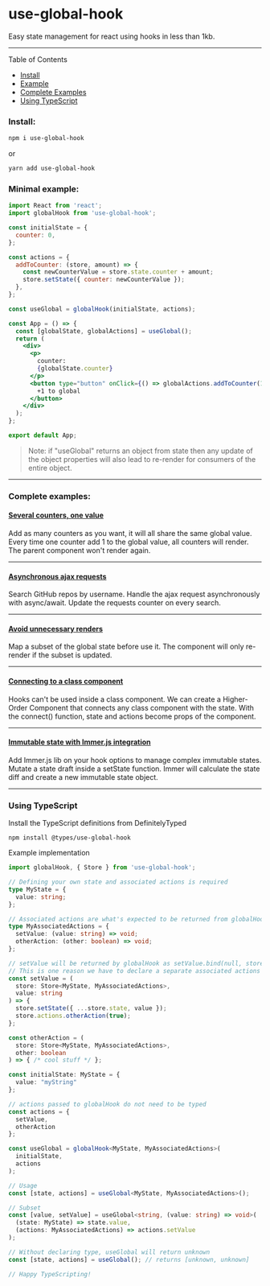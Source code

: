 # use-global-hook

Easy state management for react using hooks in less than 1kb.

------------
Table of Contents
* [Install](#install)
* [Example](#minimal-example)
* [Complete Examples](#complete-examples)
* [Using TypeScript](#using-typescript)

### Install:

```sh
npm i use-global-hook
```

or

```sh
yarn add use-global-hook
```

### Minimal example:
```jsx
import React from 'react';
import globalHook from 'use-global-hook';

const initialState = {
  counter: 0,
};

const actions = {
  addToCounter: (store, amount) => {
    const newCounterValue = store.state.counter + amount;
    store.setState({ counter: newCounterValue });
  },
};

const useGlobal = globalHook(initialState, actions);

const App = () => {
  const [globalState, globalActions] = useGlobal();
  return (
    <div>
      <p>
        counter:
        {globalState.counter}
      </p>
      <button type="button" onClick={() => globalActions.addToCounter(1)}>
        +1 to global
      </button>
    </div>
  );
};

export default App;
```

> Note: if "useGlobal" returns an object from state then any update of the object properties will also lead to re-render for consumers of the entire object.

------------


### Complete examples:
#### [Several counters, one value](https://codesandbox.io/s/v6zz2nwow5 "CodeSandBox")
Add as many counters as you want, it will all share the same global value.
Every time one counter add 1 to the global value, all counters will render.
The parent component won't render again.


------------


#### [Asynchronous ajax requests](https://codesandbox.io/s/wqvykj5497 "CodeSandBox")
Search GitHub repos by username.
Handle the ajax request asynchronously with async/await.
Update the requests counter on every search.


------------


#### [Avoid unnecessary renders](https://codesandbox.io/s/several-counters-pdbsy "CodeSandBox")
Map a subset of the global state before use it.
The component will only re-render if the subset is updated.

------------


#### [Connecting to a class component](https://codesandbox.io/s/connect-a-class-component-rgbf1 "CodeSandBox")
Hooks can't be used inside a class component.
We can create a Higher-Order Component that connects any class component with the state.
With the connect() function, state and actions become props of the component.


------------


#### [Immutable state with Immer.js integration](https://codesandbox.io/s/immer-integration-e1hpj "CodeSandBox")
Add Immer.js lib on your hook options to manage complex immutable states.
Mutate a state draft inside a setState function.
Immer will calculate the state diff and create a new immutable state object.


------------

### Using TypeScript

Install the TypeScript definitions from DefinitelyTyped
```
npm install @types/use-global-hook
```

Example implementation
```typescript
import globalHook, { Store } from 'use-global-hook';

// Defining your own state and associated actions is required
type MyState = {
  value: string;
};

// Associated actions are what's expected to be returned from globalHook
type MyAssociatedActions = {
  setValue: (value: string) => void;
  otherAction: (other: boolean) => void;
};

// setValue will be returned by globalHook as setValue.bind(null, store)
// This is one reason we have to declare a separate associated actions type
const setValue = (
  store: Store<MyState, MyAssociatedActions>,
  value: string
) => {
  store.setState({ ...store.state, value });
  store.actions.otherAction(true);
};

const otherAction = (
  store: Store<MyState, MyAssociatedActions>,
  other: boolean
) => { /* cool stuff */ };

const initialState: MyState = {
  value: "myString"
};

// actions passed to globalHook do not need to be typed
const actions = {
  setValue,
  otherAction
};

const useGlobal = globalHook<MyState, MyAssociatedActions>(
  initialState,
  actions
);

// Usage
const [state, actions] = useGlobal<MyState, MyAssociatedActions>();

// Subset
const [value, setValue] = useGlobal<string, (value: string) => void>(
  (state: MyState) => state.value,
  (actions: MyAssociatedActions) => actions.setValue
);

// Without declaring type, useGlobal will return unknown
const [state, actions] = useGlobal(); // returns [unknown, unknown]

// Happy TypeScripting!
```

